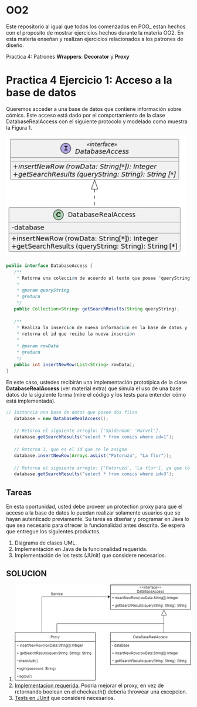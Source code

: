 # OO2

Este repositorio al igual que todos los comenzados en POO_ estan hechos con el proposito de mostrar 
ejercicios hechos durante la materia OO2.
En esta materia enseñan y realizan ejercicios relacionados a los patrones de diseño.

Practica 4: Patrones **Wrappers**: **Decorator** y **Proxy**

# Practica 4 Ejercicio 1: Acceso a la base de datos 
Queremos acceder a una base de datos que contiene información sobre cómics. Este acceso está dado por el comportamiento de la clase DatabaseRealAccess con el siguiente protocolo y modelado como muestra la Figura 1.

![Figura1](/Figura1.png)

```java
public interface DatabaseAccess {
   /**
    * Retorna una colección de acuerdo al texto que posee "queryString"
    *
    * @param queryString
    * @return
    */
   public Collection<String> getSearchResults(String queryString);
 
   /**
    * Realiza la inserción de nueva información en la base de datos y 
    * retorna el id que recibe la nueva inserción
    *
    * @param rowData
    * @return
    */
   public int insertNewRow(List<String> rowData);
}
```

En este caso, ustedes recibirán una implementación prototípica de la clase **DatabaseRealAccess** (ver material extra) que simula el uso de una base datos de la siguiente forma (mire el código y los tests para entender cómo está implementada).

```java
// Instancia una base de datos que posee dos filas
   database = new DatabaseRealAccess();
 
   // Retorna el siguiente arreglo: ['Spiderman' 'Marvel'].
   database.getSearchResults("select * from comics where id=1");
  
   // Retorna 3, que es el id que se le asigna
   database.insertNewRow(Arrays.asList("Patoruzú", "La flor"));
 
   // Retorna el siguiente arreglo: ['Patoruzú', 'La flor'], ya que lo insertó antes
   database.getSearchResults("select * from comics where id=3");
```

## Tareas
En esta oportunidad, usted debe proveer un protection proxy para que el acceso a la base de datos lo puedan realizar solamente usuarios que se hayan autenticado previamente. Su tarea es diseñar y programar en Java lo que sea necesario para ofrecer la funcionalidad antes descrita. Se espera que entregue los siguientes productos.
1. Diagrama de clases UML.
2. Implementación en Java de la funcionalidad requerida.
3. Implementación de los tests (JUnit) que considere necesarios.

## SOLUCION

1. ![UML](/dbaccessUML.png)
2. [Implementacion requerida.](/main/java/ar/edu/unlp/info/oo2/accesobd/) Podria mejorar el proxy, en vez de retornando boolean en el checkauth() deberia throwear una excepcion.
3. [Tests en JUnit](/test/java/ar/edu/unlp/info/oo2/accesobd/) que consideré necesarios.

